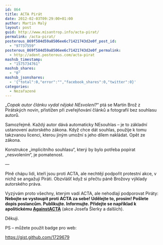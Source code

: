 ```yaml
---
id: 864
title: ACTA Pirát
date: 2012-02-03T09:29:00+01:00
author: Martin Malý
layout: post
guid: http://www.misantrop.info/acta-pirat/
permalink: /acta-pirat/
posterous_869f584d59a8506ee6c71421743d2e0f_post_id:
  - "97737559"
posterous_869f584d59a8506ee6c71421743d2e0f_permalink:
  - http://adent.posterous.com/acta-pirat
mashsb_timestamp:
  - "1575734761"
mashsb_shares:
  - "0"
mashsb_jsonshares:
  - '{"total":0,"error":"","facebook_shares":0,"twitter":0}'
categories:
  - Nezařazené
---
```

&#8222;_Copak autor článku vydal nějaké NEsvolení?_&#8220; ptá se Martin Brož z Pirátských novin, přistižen při zveřejňování článků a fotografií bez souhlasu autorů.

Samozřejmě. Každý autor dává automaticky NEsouhlas &#8211; je to základní ustanovení autorského zákona. Když chce dát souhlas, použije k tomu takzvanou licenci, kterou jiným umožní s jeho dílem nakládat. Opět ze zákona.

Konstrukce &#8222;implicitního souhlasu&#8220;, který by bylo potřeba popírat &#8222;nesvolením&#8220;, je pomatenost.

&#8212;

Plně chápu lidi, kteří jsou proti ACTA, ale nechtějí podpořit protestní akce, v nichž se angažují Piráti. Obzvlášť když si přečtu páně Brožovy výklady autorského práva.

Vyzývám proto všechny, kterým vadí ACTA, ale nehodlají podporovat Piráty: **Nebojte se vystoupit proti ACTA za sebe! Udělejte to, prosím! Pošlete dopis poslancům. Publikujte. Informujte. Přidejte se například k apolitickému [AgainstACTA](http://againstacta.cz)** (akce Josefa Šlerky a dalších).

Děkuji.

PS &#8211; můžete použít badge pro web: 

<https://gist.github.com/1729679></p>